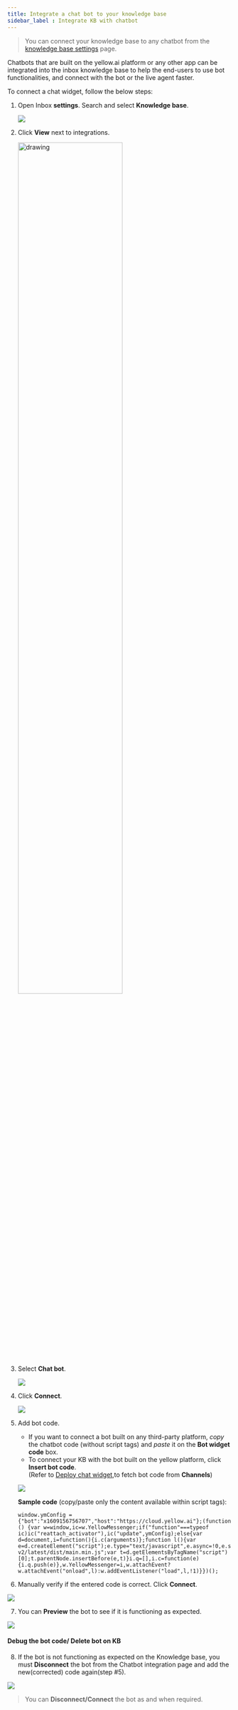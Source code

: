 ```yaml
---
title: Integrate a chat bot to your knowledge base
sidebar_label : Integrate KB with chatbot 
---
```



> You can connect your knowledge base to any chatbot from the [knowledge base settings](https://docs.yellow.ai/docs/platform_concepts/inbox/inbox-settings/productivitytools/connecttosubdomain) page. 

Chatbots that are built on the yellow.ai platform or any other app can be integrated into the inbox knowledge base to help the end-users to use bot functionalities, and connect with the bot or the live agent faster.

To connect a chat widget, follow the below steps: 

1. Open Inbox **settings**. Search and select **Knowledge base**.

    ![](https://i.imgur.com/jPd74Ri.png)

2. Click **View** next to integrations. 

    <img src="https://i.imgur.com/dUPObzp.png" alt="drawing" width="70%"/>


3. Select **Chat bot**. 

    ![](https://i.imgur.com/9wfiWvL.png)

4. Click **Connect**. 

    ![](https://i.imgur.com/bCwI1Ms.png)

5. Add bot code.
    - If you want to connect a bot built on any third-party platform, *copy* the chatbot code (without script tags) and *paste* it on the **Bot widget code** box. 
    - To connect your KB with the bot built on the yellow platform, click **Insert bot code**.   
    (Refer to [Deploy chat widget](https://docs.yellow.ai/docs/platform_concepts/channelConfiguration/web-widget#24-deploy-chat-widget),to fetch bot code from **Channels**)
    
    ![](https://i.imgur.com/dqmVgrb.png)

    **Sample code** (copy/paste only the content available within script tags): 

    ```
    window.ymConfig = {"bot":"x1609156756707","host":"https://cloud.yellow.ai"};(function () {var w=window,ic=w.YellowMessenger;if("function"===typeof ic)ic("reattach_activator"),ic("update",ymConfig);else{var d=document,i=function(){i.c(arguments)};function l(){var e=d.createElement("script");e.type="text/javascript",e.async=!0,e.src="https://cdn.yellowmessenger.com/plugin/widget-v2/latest/dist/main.min.js";var t=d.getElementsByTagName("script")[0];t.parentNode.insertBefore(e,t)}i.q=[],i.c=function(e){i.q.push(e)},w.YellowMessenger=i,w.attachEvent?w.attachEvent("onload",l):w.addEventListener("load",l,!1)}})();
    ```

6. Manually verify if the entered code is correct. Click **Connect**. 

![](https://i.imgur.com/7Vthk1C.png)

7. You can **Preview** the bot to see if it is functioning as expected. 

![](https://i.imgur.com/6ae0HKg.png)

#### Debug the bot code/ Delete bot on KB

8. If the bot is not functioning as expected on the Knowledge base, you must **Disconnect** the bot from the Chatbot integration page and add the new(corrected) code again(step #5). 

![](https://i.imgur.com/KdHqo6J.png)

> You can **Disconnect/Connect** the bot as and when required. 

